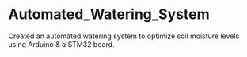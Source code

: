 # Automated_Watering_System
Created an automated watering system to optimize soil moisture levels using Arduino &amp; a STM32 board.
